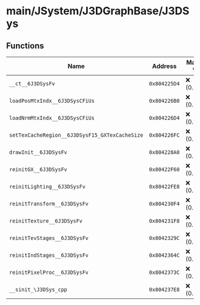 # main/JSystem/J3DGraphBase/J3DSys

## Functions

| Name | Address | Match % |
|------|---------|---------|
| `__ct__6J3DSysFv` | `0x804225D4` | :x: (0.0%) |
| `loadPosMtxIndx__6J3DSysCFiUs` | `0x804226B0` | :x: (0.0%) |
| `loadNrmMtxIndx__6J3DSysCFiUs` | `0x804226D4` | :x: (0.0%) |
| `setTexCacheRegion__6J3DSysF15_GXTexCacheSize` | `0x804226FC` | :x: (0.0%) |
| `drawInit__6J3DSysFv` | `0x804228A0` | :x: (0.0%) |
| `reinitGX__6J3DSysFv` | `0x80422F60` | :x: (0.0%) |
| `reinitLighting__6J3DSysFv` | `0x80422FE8` | :x: (0.0%) |
| `reinitTransform__6J3DSysFv` | `0x804230F4` | :x: (0.0%) |
| `reinitTexture__6J3DSysFv` | `0x804231F8` | :x: (0.0%) |
| `reinitTevStages__6J3DSysFv` | `0x8042329C` | :x: (0.0%) |
| `reinitIndStages__6J3DSysFv` | `0x8042364C` | :x: (0.0%) |
| `reinitPixelProc__6J3DSysFv` | `0x8042373C` | :x: (0.0%) |
| `__sinit_\J3DSys_cpp` | `0x804237E8` | :x: (0.0%) |